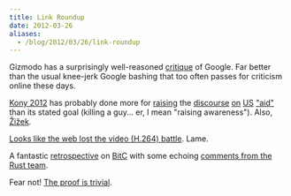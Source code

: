 ```yaml
---
title: Link Roundup
date: 2012-03-26
aliases:
  - /blog/2012/03/26/link-roundup
---
```


Gizmodo has a surprisingly well-reasoned [critique][goog] of Google.
Far better than the usual knee-jerk Google bashing that 
too often passes for criticism online these days.

[Kony 2012][1] has probably done more for [raising][2] the [discourse][3] [on][4]
[US][5] ["aid"][6] than its stated goal (killing a guy... er, I mean "raising awareness").
Also, [Žižek][zizek].

[Looks like the web lost the video (H.264) battle][vid]. Lame.

A fantastic [retrospective][ret] on [BitC][bitc] with some echoing
[comments from the Rust team][rust].

Fear not! [The proof is trivial][proof].

[1]: http://www.youtube.com/watch?v=Y4MnpzG5Sqc "Kony2012"
[2]: http://www.theatlantic.com/international/archive/2012/03/the-white-savior-industrial-complex/254843/2/?single_page=true "White savior industrial complex"
[3]: http://africasacountry.com/2012/03/07/phony-2012-risible-children/ "Kony 2012 show"
[4]: http://homebrewedchristianity.com/2012/03/19/kony-2012-and-apples-mr-daisy/ "Kony 2012 and Mr. Daisy"
[5]: http://boingboing.net/2012/03/08/african-voices-respond-to-hype.html "African Voices"
[6]: http://boingboing.net/2012/03/14/uganda-screening-of-kony-201.html "Uganda Screening"
[zizek]: http://www.youtube.com/watch?feature=player_embedded&v=hpAMbpQ8J7g "First as Tragedy, then as farce"
[vid]: https://hacks.mozilla.org/2012/03/video-mobile-and-the-open-web/ "Video mobile and the open web"
[ret]: http://www.coyotos.org/pipermail/bitc-dev/2012-March/003300.html "Retrospective thoughts on BitC"
[bitc]: http://en.wikipedia.org/wiki/BitC "BitC [Wikipedia]"
[rust]: http://news.ycombinator.com/item?id=3749860 "Rust response"
[proof]: http://theproofistrivial.com/ "The Proof is Trivial"
[goog]: http://gizmodo.com/5895010/the-case-against-google "The Case Against Google"
